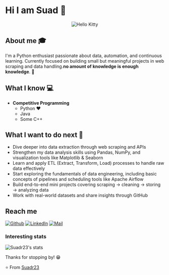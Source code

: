 # Hi I am Suad 👋

<div align="center">
  <img src="https://media.giphy.com/media/l0MYt5QzV3Yt1ZcoI/giphy.gif" alt="Hello Kitty">
</div>

## About me :mortar_board:
I'm a Python enthusiast passionate about data, automation, and continuous learning.
Currently focused on building small but meaningful projects in web scraping and data handling.**no amount of knowledge is enough knowledge**. 🧠

## What I know :computer:
- **Competitive Programming**
	- Python ❤️
	- Java
	- Some C++

## What I want to do next :thinking:
- Dive deeper into data extraction through web scraping and APIs  
- Strengthen my data analysis skills using Pandas, NumPy, and visualization tools like Matplotlib & Seaborn  
- Learn and apply ETL (Extract, Transform, Load) processes to handle raw data effectively  
- Start exploring the fundamentals of data engineering, including basic concepts of pipelines and scheduling tools like Apache Airflow  
- Build end-to-end mini projects covering scraping → cleaning → storing → analyzing data  
- Work with real-world datasets and share insights through GitHub

## Reach me 
[![Github](https://img.shields.io/github/followers/Suadr23?label=Follow&style=social)](https://github.com/Suadr23)
[![LinkedIn](https://img.shields.io/badge/-Suad%20Al%20Hashimi-blue?style=flat-square&logo=linkedin&logoColor=white)](http://linkedin.com/in/suad-al-hashimi-656788353)
[![Mail](https://img.shields.io/badge/-Suaadr205@gmail.com-gray?style=flat-square&logo=gmail&logoColor=red)](mailto:Suaadr205@gmail.com)

### Interesting stats

![Suadr23's stats](https://github-readme-stats.vercel.app/api?username=Suadr23&show_icons=true)

Thanks for stopping by! 😁



⭐️ From [Suadr23](https://github.com/Suadr23)
